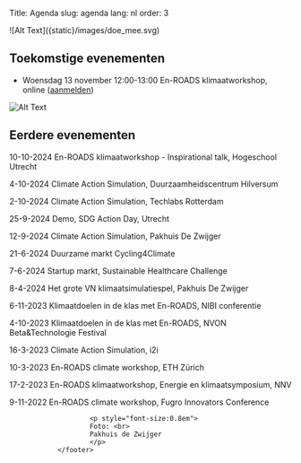 Title: Agenda
slug: agenda
lang: nl
order: 3

<side-block>
  <side-content>
    ![Alt Text]({static}/images/doe_mee.svg)
  </side-content>
</side-block>

## Toekomstige evenementen

* Woensdag 13 november 12:00-13:00 En-ROADS klimaatworkshop, online ([aanmelden](https://lu.ma/kiw75bhi))

 ![Alt Text]({static}/images/PDZ_presentation_2.jpg)

## Eerdere evenementen

10-10-2024 En-ROADS klimaatworkshop - Inspirational talk, Hogeschool Utrecht

4-10-2024 Climate Action Simulation, Duurzaamheidscentrum Hilversum

2-10-2024 Climate Action Simulation, Techlabs Rotterdam

25-9-2024 Demo, SDG Action Day, Utrecht

12-9-2024 Climate Action Simulation, Pakhuis De Zwijger

21-6-2024 Duurzame markt Cycling4Climate

7-6-2024 Startup markt, Sustainable Healthcare Challenge

8-4-2024 Het grote VN klimaatsimulatiespel, Pakhuis De Zwijger

6-11-2023 Klimaatdoelen in de klas met En-ROADS, NIBI conferentie

4-10-2023 Klimaatdoelen in de klas met En-ROADS, NVON Beta&Technologie Festival

16-3-2023 Climate Action Simulation, i2i

10-3-2023 En-ROADS climate workshop, ETH Zürich

17-2-2023 En-ROADS klimaatworkshop, Energie en klimaatsymposium, NNV

9-11-2022 En-ROADS climate workshop, Fugro Innovators Conference

 <footer id="contentinfo" class="body">


                        <p style="font-size:0.8em">
                        Foto: <br>
                        Pakhuis de Zwijger
                        </p>
                </footer>
